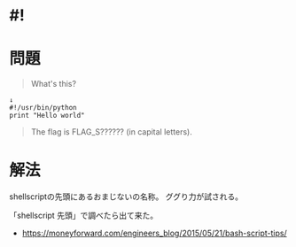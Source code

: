 # \#!
# 問題

>What's this?
```
↓
#!/usr/bin/python
print "Hello world"
```
>The flag is FLAG_S?????? (in capital letters).

# 解法

shellscriptの先頭にあるおまじないの名称。
ググり力が試される。

「shellscript 先頭」で調べたら出て来た。

+ https://moneyforward.com/engineers_blog/2015/05/21/bash-script-tips/
